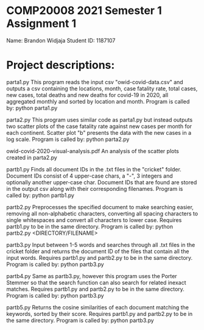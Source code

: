 # COMP20008 2021 Semester 1 Assignment 1

Name: Brandon Widjaja
Student ID: 1187107

# Project descriptions:

parta1.py
This program reads the input csv "owid-covid-data.csv" and outputs a csv containing the locations, month, case fatality rate, 
total cases, new cases, total deaths and new deaths for covid-19 in 2020, all aggregated monthly and sorted by location and month.
Program is called by: python parta1.py <FILENAME>

parta2.py
This program uses similar code as parta1.py but instead outputs two scatter plots of the case fatality rate against new cases per month for each continent.
Scatter plot "b" presents the data with the new cases in a log scale.
Program is called by: python parta2.py <FILENAME1> <FILENAME2>
    
owid-covid-2020-visual-analysis.pdf
An analysis of the scatter plots created in parta2.py
    
partb1.py
Finds all document IDs in the .txt files in the "cricket" folder. Document IDs consist of 4 upper-case chars, a "-", 
3 integers and optionally another upper-case char.
Document IDs that are found are stored in the output csv along with their corresponding filenames.
Program is called by: python partb1.py <FILENAME>
    
partb2.py
Preprocesses the specified document to make searching easier, removing all non-alphabetic characters, 
converting all spacing characters to single whitespaces and convert all characters to lower case.
Requires partb1.py to be in the same directory.
Program is called by: python partb2.py <DIRECTORY/FILENAME>
    
partb3.py
Input between 1-5 words and searches through all .txt files in the cricket folder and returns the document ID of the files that contain all the input words.
Requires partb1.py and partb2.py to be in the same directory.
Program is called by: python partb3.py <keyword1> <keyword2> <keyword3> <keyword4> <keyword5>
    
partb4.py
Same as partb3.py, however this program uses the Porter Stemmer so that the search function can also search for related inexact matches.
Requires partb1.py and partb2.py to be in the same directory.
Program is called by: python partb3.py <keyword1> <keyword2> <keyword3> <keyword4> <keyword5>
    
partb5.py
Returns the cosine similarities of each document matching the keywords, sorted by their score.
Requires partb1.py and partb2.py to be in the same directory.
Program is called by: python partb3.py <keyword1> <keyword2> <keyword3> <keyword4> <keyword5>